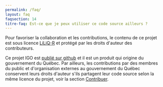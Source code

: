```yaml
---
permalink: /faq/
layout: faq
faqsection: 14
titre-faq: Est-ce que je peux utiliser ce code source ailleurs ?
---
```


Pour favoriser la collaboration et les contributions, le contenu de ce projet est sous licence [LiLiQ-R](/site-web/LICENCE.txt) et protégé par les droits d'auteur des contributeurs. 

Ce projet IGO est [publié sur github](http://www.github.com/) et il est un produit qui origine du gouvernement du Québec. Par ailleurs, les contributions par des membres du public et d'organisation externes au gouvernement du Québec conservent leurs droits d'auteur s'ils partagent leur code source selon la même licence du projet, voir la section [Contribuer](/site-web/contribuer).
